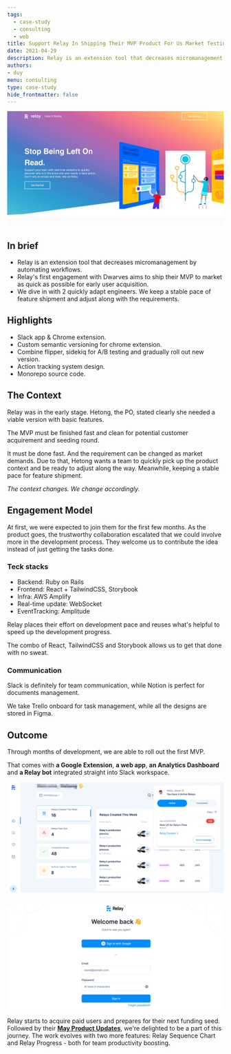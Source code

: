 ```yaml
---
tags: 
  - case-study
  - consulting
  - web
title: Support Relay In Shipping Their MVP Product For Us Market Testing
date: 2021-04-29
description: Relay is an extension tool that decreases micromanagement by automating workflows.Relay's first engagement with Dwarves aims to ship their MVP to market as quick as possible for early user acquisition. We dive in with 2 quickly adapt engineers. We keep a stable pace of feature shipment and adjust along with the requirements.
authors: 
- duy
menu: consulting
type: case-study
hide_frontmatter: false
---
```


![](assets/support-relay-in-shipping-their-mvp-product-for-us-market-testing_7ba0ab212be0b82800b89bcd86505dba_md5.webp)

## In brief
- Relay is an extension tool that decreases micromanagement by automating workflows.
- Relay's first engagement with Dwarves aims to ship their MVP to market as quick as possible for early user acquisition.
- We dive in with 2 quickly adapt engineers. We keep a stable pace of feature shipment and adjust along with the requirements. 

## Highlights
- Slack app & Chrome extension.
- Custom semantic versioning for chrome extension.
- Combine flipper, sidekiq for A/B testing and gradually roll out new version.
- Action tracking system design.
- Monorepo source code.

## The Context
Relay was in the early stage. Hetong, the PO, stated clearly she needed a viable version with basic features.

The MVP must be finished fast and clean for potential customer acquirement and seeding round.

It must be done fast. And the requirement can be changed as market demands. Due to that, Hetong wants a team to quickly pick up the product context and be ready to adjust along the way. Meanwhile, keeping a stable pace for feature shipment.

*The context changes. We change accordingly.*

## Engagement Model
At first, we were expected to join them for the first few months. As the product goes, the trustworthy collaboration escalated that we could involve more in the development process. They welcome us to contribute the idea instead of just getting the tasks done.

### Teck stacks
- Backend: Ruby on Rails
- Frontend: React + TailwindCSS, Storybook 
- Infra: AWS Amplify
- Real-time update: WebSocket
- EventTracking: Amplitude

Relay places their effort on development pace and reuses what's helpful to speed up the development progress. 

The combo of React, TailwindCSS and Storybook allows us to get that done with no sweat.

### Communication
Slack is definitely for team communication, while Notion is perfect for documents management. 

We take Trello onboard for task management, while all the designs are stored in Figma. 

## Outcome
Through months of development, we are able to roll out the first MVP. 

That comes with **a Google Extension**, **a web app**, **an Analytics Dashboard** and **a Relay bot** integrated straight into Slack workspace.

![](assets/support-relay-in-shipping-their-mvp-product-for-us-market-testing_57b30c85eea9fbabca8c8894a019ff71_md5.webp)

![](assets/support-relay-in-shipping-their-mvp-product-for-us-market-testing_cf7deedef0cc5bb418fd945d594c68ef_md5.webp)

Relay starts to acquire paid users and prepares for their next funding seed. Followed by their **[May Product Updates](https://teamrelay.medium.com/relay-product-updates-may-2021-f7b3db7002c5)**, we're delighted to be a part of this journey. The work evolves with two more features: Relay Sequence Chart and Relay Progress - both for team productivity boosting.